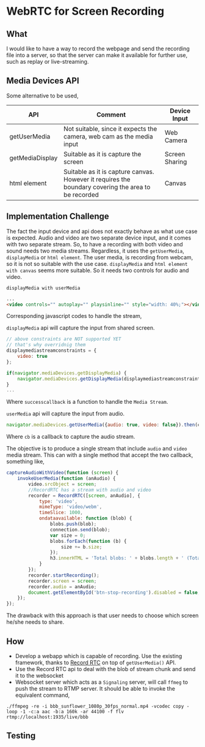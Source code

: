 # WebRTC for Screen Recording
## What
I would like to have a way to record the webpage and send the recording  file into a server, so that the server can
make it available for further use, such as replay or live-streaming.
## Media Devices API
Some alternative to be used,


| API             | Comment                                                                                             | Device Input   |
|-----------------|-----------------------------------------------------------------------------------------------------|----------------|
| getUserMedia    | Not suitable, since it expects the camera, web cam as the media input                               | Web Camera     |
| getMediaDisplay | Suitable as it is capture the screen                                                                | Screen Sharing |
| html element    | Suitable as it is capture canvas. However it requires the <br/>boundary covering the area to be recorded | Canvas         |

## Implementation Challenge
The fact the input device and api does not exactly behave as what use case is expected.
Audio and video are two separate device input, and it comes with two separate stream.
So, to have a recording with both video and sound needs two media streams.
Regardless, it uses the `getUserMedia`, `displayMedia` or `html element`.
The user media, is recording from webcam, so it is not so suitable with the use case.
`displayMedia` and `html element with canvas` seems more suitable.
So it needs two controls for audio and video. 

`displayMedia with userMedia`
 

```html
...
<video controls="" autoplay="" playsinline="" style="width: 40%;"></video>
```
Corresponding javascript codes to handle the stream,

`displayMedia` api will capture the input from shared screen.

```javascript
// above constraints are NOT supported YET
// that's why overridnig them
displaymediastreamconstraints = {
    video: true
};

if(navigator.mediaDevices.getDisplayMedia) {
    navigator.mediaDevices.getDisplayMedia(displaymediastreamconstraints).then(successcallback).catch(error);
}
...

```
Where `successcallback` is a function to handle the `Media Stream`.

`userMedia` api will capture the input from audio.

```javascript
navigator.mediaDevices.getUserMedia({audio: true, video: false}).then(cb);
```

Where `cb` is a callback to capture the audio stream.

The objective is to produce a single stream that include `audio` and `video` media stream.
This can with a single method that accept the two callback, something like,

```javascript
captureAudioWithVideo(function (screen) {
    invokeUserMedia(function (anAudio) {
        video.srcObject = screen;
        //RecordRTC has a stream with audio and video
        recorder = RecordRTC([screen, anAudio], {
            type: 'video',
            mimeType: 'video/webm',
            timeSlice: 1000,
            ondataavailable: function (blob) {
                blobs.push(blob);
                connection.send(blob);
                var size = 0;
                blobs.forEach(function (b) {
                    size += b.size;
                });
                h3.innerHTML = 'Total blobs: ' + blobs.length + ' (Total size: ' + bytesToSize(size) + ')';
            }
        });
        recorder.startRecording();
        recorder.screen = screen;
        recorder.audio = anAudio;
        document.getElementById('btn-stop-recording').disabled = false;
    });
});
```
The drawback with this approach is that user needs to choose which screen he/she needs to share.



## How
* Develop a webapp which is capable of recording. Use the existing framework, 
thanks to [Record RTC](https://github.com/muaz-khan/WebRTC-Experiment/tree/master/RecordRTC)
on top of `getUserMedia()` API.
* Use the Record RTC api to deal with the blob of stream chunk and send it to the websocket
* Websocket server which acts as a `Signaling` server, will call `ffmeg` to push the stream to RTMP server. 
It should be able to invoke the equivalent command,
```shell
./ffmpeg -re -i bbb_sunflower_1080p_30fps_normal.mp4 -vcodec copy -loop -1 -c:a aac -b:a 160k -ar 44100 -f flv rtmp://localhost:1935/live/bbb
```




## Testing


